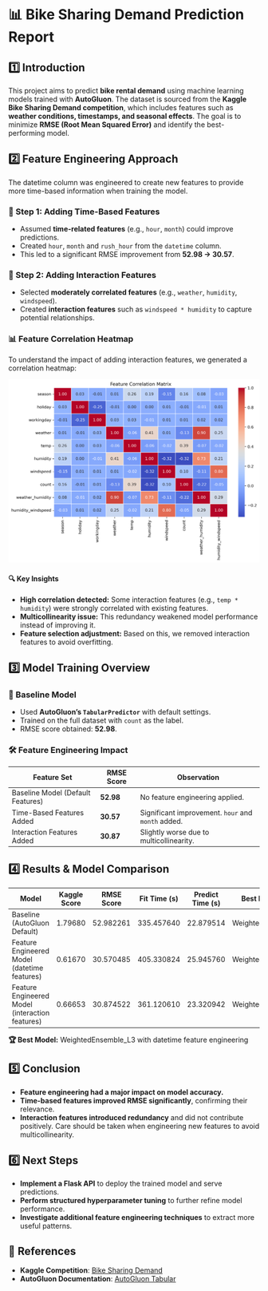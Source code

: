 # 📊 Bike Sharing Demand Prediction Report

## 1️⃣ Introduction  
This project aims to predict **bike rental demand** using machine learning models trained with **AutoGluon**. The dataset is sourced from the **Kaggle Bike Sharing Demand competition**, which includes features such as **weather conditions, timestamps, and seasonal effects**. The goal is to minimize **RMSE (Root Mean Squared Error)** and identify the best-performing model.  

## 2️⃣ Feature Engineering Approach  
The datetime column was engineered to create new features to provide more time-based information when training the model.

### **🔹 Step 1: Adding Time-Based Features**  
- Assumed **time-related features** (e.g., `hour`, `month`) could improve predictions.
- Created `hour`, `month` and `rush_hour` from the `datetime` column.
- This led to a significant RMSE improvement from **52.98 → 30.57**.  

### **🔹 Step 2: Adding Interaction Features**  
- Selected **moderately correlated features** (e.g., `weather`, `humidity`, `windspeed`).
- Created **interaction features** such as `windspeed * humidity` to capture potential relationships.

### **📊 Feature Correlation Heatmap**
To understand the impact of adding interaction features, we generated a correlation heatmap:

![Feature Correlation Heatmap](plots/correlation_heatmap_remove_interactions.png)

#### **🔍 Key Insights**
- **High correlation detected:** Some interaction features (e.g., `temp * humidity`) were strongly correlated with existing features.
- **Multicollinearity issue:** This redundancy weakened model performance instead of improving it.
- **Feature selection adjustment:** Based on this, we removed interaction features to avoid overfitting.

## 3️⃣ Model Training Overview  
### 🏁 Baseline Model  
- Used **AutoGluon’s `TabularPredictor`** with default settings.
- Trained on the full dataset with `count` as the label.
- RMSE score obtained: **52.98**.  

### 🛠 Feature Engineering Impact  
| **Feature Set** | **RMSE Score** | **Observation** |
|---------------|-------------|----------------|
| Baseline Model (Default Features) | **52.98** | No feature engineering applied. |
| Time-Based Features Added | **30.57** | Significant improvement. `hour` and `month` added. |
| Interaction Features Added | **30.87** | Slightly worse due to multicollinearity. |

## 4️⃣ Results & Model Comparison  
| Model | Kaggle Score | RMSE Score | Fit Time (s) | Predict Time (s) | Best Model Type |
|--------|-----------|-------------|-------------|----------------|----------------|
| Baseline (AutoGluon Default) | 1.79680 | 52.982261 | 335.457640 | 22.879514 | WeightedEnsemble_L3 |
| Feature Engineered Model (datetime features)| 0.61670 | 30.570485 | 405.330824 | 25.945760 | WeightedEnsemble_L3 |
| Feature Engineered Model (interaction features)| 0.66653 | 30.874522 | 361.120610 | 23.320942 | WeightedEnsemble_L3 |

**🏆 Best Model:** WeightedEnsemble_L3 with datetime feature engineering  

## 5️⃣ Conclusion  
- **Feature engineering had a major impact on model accuracy.**  
- **Time-based features improved RMSE significantly**, confirming their relevance.  
- **Interaction features introduced redundancy** and did not contribute positively. Care should be taken when engineering new features to avoid multicollinearity.  

## 6️⃣ Next Steps  
- **Implement a Flask API** to deploy the trained model and serve predictions.
- **Perform structured hyperparameter tuning** to further refine model performance.
- **Investigate additional feature engineering techniques** to extract more useful patterns.  

## 🔗 References  
- **Kaggle Competition**: [Bike Sharing Demand](https://www.kaggle.com/c/bike-sharing-demand)  
- **AutoGluon Documentation**: [AutoGluon Tabular](https://auto.gluon.ai/stable/tutorials/tabular/index.html)  
